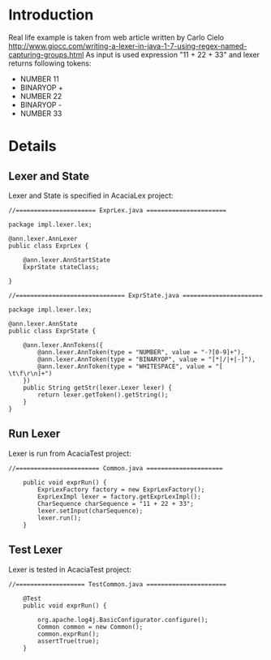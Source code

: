 # Introduction #

Real life example is taken from web article written by Carlo Cielo http://www.giocc.com/writing-a-lexer-in-java-1-7-using-regex-named-capturing-groups.html
As input is used expression "11 + 22 + 33" and lexer returns following tokens:
  * NUMBER 11
  * BINARYOP +
  * NUMBER 22
  * BINARYOP -
  * NUMBER 33

# Details #

## Lexer and State ##
Lexer and State is specified in AcaciaLex project:
```
//====================== ExprLex.java ====================== 

package impl.lexer.lex;

@ann.lexer.AnnLexer
public class ExprLex {

    @ann.lexer.AnnStartState
    ExprState stateClass;

}

//============================== ExprState.java ======================

package impl.lexer.lex;

@ann.lexer.AnnState
public class ExprState {

    @ann.lexer.AnnTokens({
        @ann.lexer.AnnToken(type = "NUMBER", value = "-?[0-9]+"),
        @ann.lexer.AnnToken(type = "BINARYOP", value = "[*|/|+|-]"),
        @ann.lexer.AnnToken(type = "WHITESPACE", value = "[ \t\f\r\n]+")
    })
    public String getStr(lexer.Lexer lexer) {
        return lexer.getToken().getString();
    }
}

```

## Run Lexer ##
Lexer is run from AcaciaTest project:
```
//======================= Common.java =====================

    public void exprRun() {
        ExprLexFactory factory = new ExprLexFactory();
        ExprLexImpl lexer = factory.getExprLexImpl();
        CharSequence charSequence = "11 + 22 + 33";
        lexer.setInput(charSequence);
        lexer.run();
    }
```

## Test Lexer ##
Lexer is tested in AcaciaTest project:
```
//=================== TestCommon.java ======================

    @Test
    public void exprRun() {

        org.apache.log4j.BasicConfigurator.configure();
        Common common = new Common();
        common.exprRun();
        assertTrue(true);
    }
```
